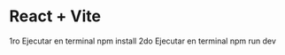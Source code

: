 # React + Vite

1ro Ejecutar en terminal        npm install
2do Ejecutar en terminal        npm run dev